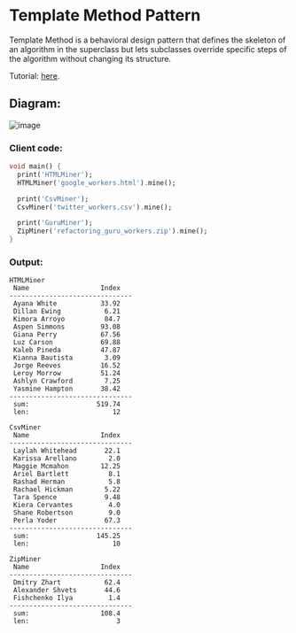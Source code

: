 # Template Method Pattern
Template Method is a behavioral design pattern that defines the skeleton of an algorithm in the 
superclass but lets subclasses override specific steps of the algorithm without changing its 
structure.

Tutorial: [here](https://refactoring.guru/design-patterns/template-method).

## Diagram:
![image](https://user-images.githubusercontent.com/8049534/174060908-402eea9b-a030-4e45-8e95-54cfcac61bb6.png)

### Client code:
```dart
void main() {
  print('HTMLMiner');
  HTMLMiner('google_workers.html').mine();

  print('CsvMiner');
  CsvMiner('twitter_workers.csv').mine();

  print('GuruMiner');
  ZipMiner('refactoring_guru_workers.zip').mine();
}
```

### Output:
```
HTMLMiner
 Name                  Index
-------------------------------
 Ayana White           33.92
 Dillan Ewing           6.21
 Kimora Arroyo          84.7
 Aspen Simmons         93.08
 Giana Perry           67.56
 Luz Carson            69.88
 Kaleb Pineda          47.87
 Kianna Bautista        3.09
 Jorge Reeves          16.52
 Leroy Morrow          51.24
 Ashlyn Crawford        7.25
 Yasmine Hampton       38.42
-------------------------------
 sum:                 519.74
 len:                     12

CsvMiner
 Name                  Index
-------------------------------
 Laylah Whitehead       22.1
 Karissa Arellano        2.0
 Maggie Mcmahon        12.25
 Ariel Bartlett          8.1
 Rashad Herman           5.8
 Rachael Hickman        5.22
 Tara Spence            9.48
 Kiera Cervantes         4.0
 Shane Robertson         9.0
 Perla Yoder            67.3
-------------------------------
 sum:                 145.25
 len:                     10

ZipMiner
 Name                  Index
-------------------------------
 Dmitry Zhart           62.4
 Alexander Shvets       44.6
 Fishchenko Ilya         1.4
-------------------------------
 sum:                  108.4
 len:                      3
```

